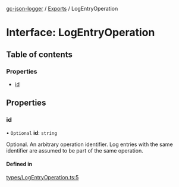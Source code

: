 [gc-json-logger](../README.md) / [Exports](../modules.md) / LogEntryOperation

# Interface: LogEntryOperation

## Table of contents

### Properties

- [id](LogEntryOperation.md#id)

## Properties

### id

• `Optional` **id**: `string`

Optional. An arbitrary operation identifier. Log entries with the same identifier are assumed to be part of the same operation.

#### Defined in

[types/LogEntryOperation.ts:5](https://github.com/igrek8/gc-json-logger/blob/b01041a/src/types/LogEntryOperation.ts#L5)
